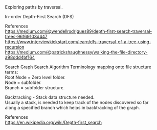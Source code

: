 Exploring paths by traversal.


In-order Depth-First Search (DFS) 

References  
https://medium.com/@wendellrodrigues89/depth-first-search-traversal-trees-96169103d447  
https://www.interviewkickstart.com/learn/dfs-traversal-of-a-tree-using-recursion  
https://medium.com/@patrickshaughnessy/walking-the-file-directory-a98ddd4bf164  



Search Graph Search Algorithm Terminology mapping onto file structure terms:  
Root Node = Zero level folder.  
Node = subfolder.  
Branch = subfolder structure.

Backtracking - Stack data structure needed.  
Usually a stack, is needed to keep track of the nodes discovered so far along a specified branch which helps in backtracking of the graph.


References  
https://en.wikipedia.org/wiki/Depth-first_search  
